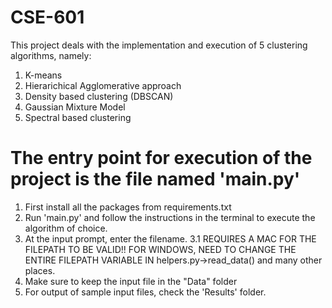 # CSE-601
This project deals with the implementation and execution of 5 clustering algorithms, namely:
1. K-means
2. Hierarichical Agglomerative approach
3. Density based clustering (DBSCAN)
4. Gaussian Mixture Model
5. Spectral based clustering

# The entry point for execution of the project is the file named 'main.py'
1. First install all the packages from requirements.txt
2. Run 'main.py' and follow the instructions in the terminal to execute the algorithm of choice.
3. At the input prompt, enter the filename.
    3.1 REQUIRES A MAC FOR THE FILEPATH TO BE VALID!! FOR WINDOWS, NEED TO CHANGE THE ENTIRE FILEPATH VARIABLE IN helpers.py->read_data() and many other places.
4. Make sure to keep the input file in the "Data" folder
5. For output of sample input files, check the 'Results' folder.
